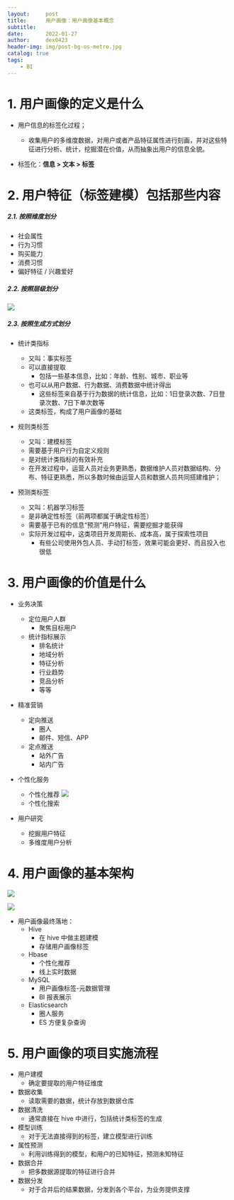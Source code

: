 ```yaml
---
layout:     post
title:      用户画像：用户画像基本概念
subtitle:   
date:       2022-01-27
author:     dex0423
header-img: img/post-bg-os-metro.jpg
catalog: true
tags:
    - BI
---
```



# 1. 用户画像的定义是什么

- 用户信息的标签化过程；
  - 收集用户的多维度数据，对用户或者产品特征属性进行刻画，并对这些特征进行分析、统计，挖掘潜在价值，从而抽象出用户的信息全貌。

- 标签化：**信息 > 文本 > 标签**

# 2. 用户特征（标签建模）包括那些内容

##### 2.1. 按照维度划分

- 社会属性
- 行为习惯
- 购买能力
- 消费习惯
- 偏好特征 / 兴趣爱好

##### 2.2. 按照层级划分

  ![]({{site.baseurl}}/img-post/个性化推荐-2.png)

##### 2.3. 按照生成方式划分

- 统计类指标
  - 又叫：事实标签
  - 可以直接提取
    - 包括一些基本信息，比如：年龄、性别、城市、职业等
  - 也可以从用户数据、行为数据、消费数据中统计得出
    - 这些标签来自基于行为数据的统计信息，比如：1日登录次数、7日登录次数、7日下单次数等
  - 这类标签，构成了用户画像的基础

- 规则类标签
  - 又叫：建模标签
  - 需要基于用户行为自定义规则
  - 是对统计类指标的有效补充
  - 在开发过程中，运营人员对业务更熟悉，数据维护人员对数据结构、分布、特征更熟悉，所以多数时候由运营人员和数据人员共同搭建维护；

- 预测类标签
  - 又叫：机器学习标签
  - 是非确定性标签（前两项都属于确定性标签）
  - 需要基于已有的信息“预测”用户特征，需要挖掘才能获得
  - 实际开发过程中，这类项目开发周期长、成本高，属于探索性项目
    - 有些公司使用外包人员、手动打标签，效果可能会更好、而且投入也很低
  
# 3. 用户画像的价值是什么

- 业务决策
  - 定位用户人群
    - 聚焦目标用户
  - 统计指标展示
    - 排名统计
    - 地域分析
    - 特征分析
    - 行业趋势
    - 竞品分析
    - 等等

- 精准营销
  - 定向推送
    - 圈人
    - 邮件、短信、APP
  - 定点推送
    - 站外广告
    - 站内广告

- 个性化服务
  - 个性化推荐
    ![]({{site.baseurl}}/img-post/个性化推荐-1.png)
  - 个性化搜索

- 用户研究
  - 挖掘用户特征
  - 多维度用户分析

# 4. 用户画像的基本架构

  ![]({{site.baseurl}}/img-post/个性化推荐-3.png)


  ![]({{site.baseurl}}/img-post/个性化推荐-3.png)

- 用户画像最终落地：
  - Hive
    - 在 hive 中做主题建模
    - 存储用户画像标签
  - Hbase
    - 个性化推荐
    - 线上实时数据
  - MySQL
    - 用户画像标签-元数据管理
    - BI 报表展示
  - Elasticsearch
    - 圈人服务
    - ES 方便复杂查询

# 5. 用户画像的项目实施流程

- 用户建模
  - 确定要提取的用户特征维度
- 数据收集
  - 读取需要的数据，统计存放到数据仓库
- 数据清洗
  - 通常直接在 hive 中进行，包括统计类标签的生成
- 模型训练
  - 对于无法直接得到的标签，建立模型进行训练
- 属性预测
  - 利用训练得到的模型，和用户的已知特征，预测未知特征
- 数据合并
  - 把多数据源提取的特征进行合并
- 数据分发
  - 对于合并后的结果数据，分发到各个平台，为业务提供支撑